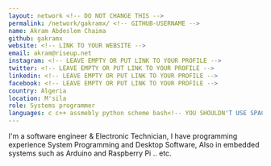 ```yaml
---
layout: network <!-- DO NOT CHANGE THIS -->
permalink: /network/gakramx/ <!-- GITHUB-USERNAME -->
name: Akram Abdeslem Chaima
github: gakramx
website: <!-- LINK TO YOUR WEBSITE -->
email: akram@riseup.net
instagram: <!-- LEAVE EMPTY OR PUT LINK TO YOUR PROFILE -->
twitter: <!-- LEAVE EMPTY OR PUT LINK TO YOUR PROFILE -->
linkedin: <!-- LEAVE EMPTY OR PUT LINK TO YOUR PROFILE -->
facebook: <!-- LEAVE EMPTY OR PUT LINK TO YOUR PROFILE -->
country: Algeria
location: M'sila
role: Systems programmer 
languages: c c++ assmebly python scheme bash<!-- YOU SHOULDN'T USE SPACE IN THE NAME OF THE PROGRAMMING LANGUAGE -->
---
```

I'm a software engineer & Electronic Technician, I have programming experience System Programming and Desktop Software,
Also in embedded systems such as Arduino and Raspberry Pi .. etc.
